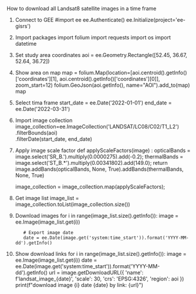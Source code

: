 How to download all Landsat8 satellite images in a time frame

1. Connect to GEE
      #import ee
      ee.Authenticate()
      ee.Initialize(project='ee-gisrs')

2. Import packages
      import folium
      import requests
      import os
      import datetime

3. Set study area coordinates
      aoi = ee.Geometry.Rectangle([52.45, 36.67, 52.64, 36.72])

4. Show area on map
      map = folium.Map(location=[aoi.centroid().getInfo()['coordinates'][1], aoi.centroid().getInfo()['coordinates'][0]], zoom_start=12)
      folium.GeoJson(aoi.getInfo(), name="AOI").add_to(map)
      map

5. Select tima frame
      start_date = ee.Date('2022-01-01')
      end_date = ee.Date('2022-03-31')

6. Import image collection
      image_collection=ee.ImageCollection('LANDSAT/LC08/C02/T1_L2') \
            .filterBounds(aoi) \
            .filterDate(start_date, end_date)

7. Apply image scale factor
      def applyScaleFactors(image) :
        opticalBands = image.select('SR_B.').multiply(0.0000275).add(-0.2);
        thermalBands = image.select('ST_B.*').multiply(0.00341802).add(149.0);
        return image.addBands(opticalBands, None, True).addBands(thermalBands, None, True)

      image_collection = image_collection.map(applyScaleFactors);

8. Get image list
      image_list = image_collection.toList(image_collection.size())

9. Download images
      for i in range(image_list.size().getInfo()):
          image = ee.Image(image_list.get(i))
      
          # Export image date
          date = ee.Date(image.get('system:time_start')).format('YYYY-MM-dd').getInfo()

10. Show download links
      for i in range(image_list.size().getInfo()):
          image = ee.Image(image_list.get(i))
          date = ee.Date(image.get('system:time_start')).format('YYYY-MM-dd').getInfo()
          url = image.getDownloadURL({
              'name': f'landsat_image_{date}',
              'scale': 30,
              'crs': 'EPSG:4326',
              'region': aoi
          })
          print(f"download image {i} date {date} by link: {url}")
